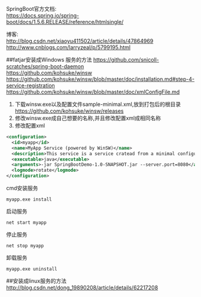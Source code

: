 SpringBoot官方文档:  
https://docs.spring.io/spring-boot/docs/1.5.6.RELEASE/reference/htmlsingle/

博客:  
http://blog.csdn.net/xiaoyu411502/article/details/47864969  
http://www.cnblogs.com/larryzeal/p/5799195.html  

##fatjar安装成Windows 服务的方法
https://github.com/snicoll-scratches/spring-boot-daemon  
https://github.com/kohsuke/winsw
https://github.com/kohsuke/winsw/blob/master/doc/installation.md#step-4-service-registration
https://github.com/kohsuke/winsw/blob/master/doc/xmlConfigFile.md


1. 下载winsw.exe以及配置文件sample-minimal.xml,放到打包后的根目录  
https://github.com/kohsuke/winsw/releases  
2. 修改winsw.exe成自己想要的名称,并且修改配置xml成相同名称  
3. 修改配置xml  
```xml
<configuration>
  <id>myapp</id>
  <name>MyApp Service (powered by WinSW)</name>
  <description>This service is a service cratead from a minimal configuration</description>
  <executable>java</executable>
  <arguments>-jar SpringBootDemo-1.0-SNAPSHOT.jar --server.port=8080</arguments>
  <logmode>rotate</logmode>
</configuration>
```
cmd安装服务  
```
myapp.exe install
```
启动服务
```
net start myapp
```
停止服务
```
net stop myapp
```
卸载服务
```
myapp.exe uninstall
```

##安装成linux服务的方法
http://blog.csdn.net/dong_19890208/article/details/62217208  